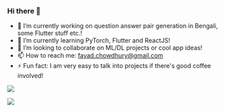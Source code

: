 ### Hi there 👋

- 🔭 I’m currently working on question answer pair generation in Bengali, some Flutter stuff etc.!
- 🌱 I’m currently learning PyTorch, Flutter and ReactJS!
- 👯 I’m looking to collaborate on ML/DL projects or cool app ideas!
- 📫 How to reach me: fayad.chowdhury@gmail.com
- ⚡ Fun fact: I am very easy to talk into projects if there's good coffee involved!

![](https://github-readme-stats.vercel.app/api?username=fayadchowdhury&theme=github_dark&show_icons=true)

[![](https://github-readme-stats.vercel.app/api/top-langs/?username=fayadchowdhury&theme=github_dark&show_icons=true)](https://github.com/anuraghazra/github-readme-stats)
